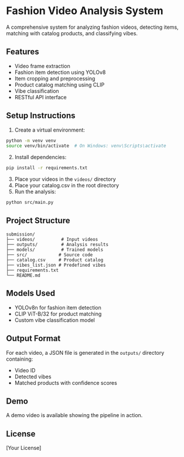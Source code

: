 # Fashion Video Analysis System

A comprehensive system for analyzing fashion videos, detecting items, matching with catalog products, and classifying vibes.

## Features

- Video frame extraction
- Fashion item detection using YOLOv8
- Item cropping and preprocessing
- Product catalog matching using CLIP
- Vibe classification
- RESTful API interface

## Setup Instructions

1. Create a virtual environment:
```bash
python -m venv venv
source venv/bin/activate  # On Windows: venv\Scripts\activate
```

2. Install dependencies:
```bash
pip install -r requirements.txt
```

3. Place your videos in the `videos/` directory
4. Place your catalog.csv in the root directory
5. Run the analysis:
```bash
python src/main.py
```

## Project Structure

```
submission/
├── videos/          # Input videos
├── outputs/         # Analysis results
├── models/          # Trained models
├── src/            # Source code
├── catalog.csv     # Product catalog
├── vibes_list.json # Predefined vibes
├── requirements.txt
└── README.md
```

## Models Used

- YOLOv8n for fashion item detection
- CLIP ViT-B/32 for product matching
- Custom vibe classification model

## Output Format

For each video, a JSON file is generated in the `outputs/` directory containing:
- Video ID
- Detected vibes
- Matched products with confidence scores

## Demo

A demo video is available showing the pipeline in action.

## License

[Your License] 